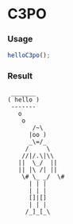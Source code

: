 
C3PO
===

### Usage

```js
helloC3po();
```

### Result

```
 _______
( hello )
 -------
   o
    o
       /~\
      |oo )
      _\=/_
     /     \
    //|/.\|\\
   ||  \_/  ||
   || |\ /| ||
    \# \_ _/  \#
      | | |
      | | |
      []|[]
      | | |
     /_]_[_\
```
    
